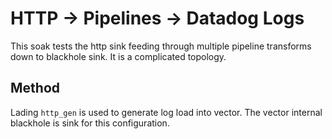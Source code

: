 # HTTP -> Pipelines -> Datadog Logs

This soak tests the http sink feeding through multiple pipeline transforms down
to blackhole sink. It is a complicated topology.

## Method

Lading `http_gen` is used to generate log load into vector. The vector internal
blackhole is sink for this configuration.
